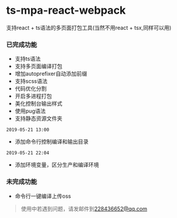 # ts-mpa-react-webpack
支持react + ts语法的多页面打包工具(当然不用react + tsx,同样可以用)


### 已完成功能
- 支持ts语法
- 支持多页面编译打包
- 增加autoprefixer自动添加前缀
- 支持scss语法
- 代码优化分割
- 开启多进程打包
- 美化控制台输出样式
- 使用pug语法
- 支持静态资源文件夹 

`2019-05-21 13:00`
- 添加命令行控制编译和输出目录 

`2019-05-21 22:04`
- 添加环境变量，区分生产和编译环境


### 未完成功能
- 命令行一键编译上传oss

> 使用中若遇到问题，请发邮件到[228436652@qq.com](https://mail.qq.com/)